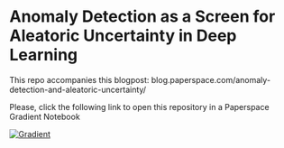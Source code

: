 # Anomaly Detection as a Screen for Aleatoric Uncertainty in Deep Learning

This repo accompanies this blogpost: blog.paperspace.com/anomaly-detection-and-aleatoric-uncertainty/

Please, click the following link to open this repository in a Paperspace Gradient Notebook

[![Gradient](https://assets.paperspace.io/img/gradient-badge.svg)](https://console.paperspace.com/github/gradient-ai/aleatoric-uncertainty?machine=Free-GPU)
